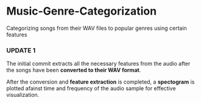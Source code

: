 # Music-Genre-Categorization
Categorizing songs from their WAV files to popular genres using certain features

<h3>UPDATE 1</h3>

The initial commit extracts all the necessary features from the audio after the songs have been **converted to their WAV format**. 

After the conversion and **feature extraction** is completed, a **spectogram** is plotted afainst time and frequency of the audio sample for effective visualization. 

